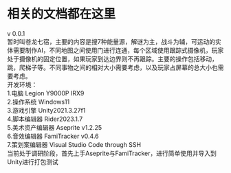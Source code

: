 # 相关的文档都在这里

v 0.0.1  
暂时叫苍龙七宿，主要的内容是搜7种能量源，解谜为主，战斗为辅，可运动的实体需要制作AI，不同地图之间使用门进行连通，每个区域使用跟踪式摄像机，玩家处于摄像机的固定位置，如果玩家到达边界则不再跟踪。主要的操作包括移动，跳，爬梯子等。不同事物之间的相对大小需要考虑，以及玩家占屏幕的总大小也需要考虑。  
开发环境：  
1.电脑 Legion Y9000P IRX9  
2.操作系统 Windows11  
3.游戏引擎 Unity2021.3.27f1  
4.脚本编辑器 Rider2023.1.7  
5.美术资产编辑器 Aseprite v1.2.25  
6.音效编辑器 FamiTracker v0.4.6  
7.策划案编辑器 Visual Studio Code through SSH  
当前处于调研阶段，首先上手Aseprite与FamiTracker，进行简单使用并导入到Unity进行打包测试